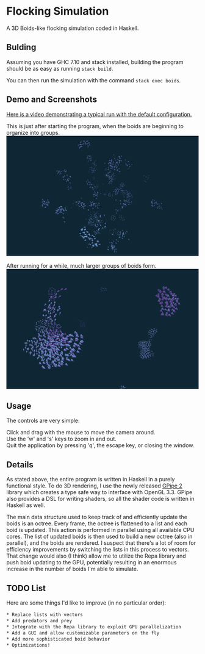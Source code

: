 Flocking Simulation
===================

A 3D Boids-like flocking simulation coded in Haskell.


Bulding
-------

Assuming you have GHC 7.10 and stack installed, building the program should be as easy as running `stack build`.

You can then run the simulation with the command `stack exec boids`.


Demo and Screenshots
--------------------

[Here is a video demonstrating a typical run with the default configuration.](https://youtu.be/jn4hNzcmsZU)

This is just after starting the program, when the boids are beginning to organize into groups.
![Screenshot](screenshot1.png)


After running for a while, much larger groups of boids form.
![Screenshot](screenshot2.png)


Usage
-----

The controls are very simple:

Click and drag with the mouse to move the camera around.  
Use the 'w' and 's' keys to zoom in and out.  
Quit the application by pressing 'q', the escape key, or closing the window.


Details
-------

As stated above, the entire program is written in Haskell in a purely functional style. To do 3D rendering, I use the newly released [GPipe 2](https://hackage.haskell.org/package/GPipe-2.1.4) library which creates a type safe way to interface with OpenGL 3.3. GPipe also provides a DSL for writing shaders, so all the shader code is written in Haskell as well.

The main data structure used to keep track of and efficiently update the boids is an octree. Every frame, the octree is flattened to a list and each boid is updated. This action is performed in parallel using all available CPU cores. The list of updated boids is then used to build a new octree (also in parallel), and the boids are rendered. I suspect that there's a lot of room for efficiency improvements by switching the lists in this process to vectors. That change would also (I think) allow me to utilize the Repa library and push boid updating to the GPU, potentially resulting in an enormous increase in the number of boids I'm able to simulate.


TODO List
---------

Here are some things I'd like to improve (in no particular order):

    * Replace lists with vectors
    * Add predators and prey
    * Integrate with the Repa library to exploit GPU parallelization
    * Add a GUI and allow customizable parameters on the fly
    * Add more sophisticated boid behavior
    * Optimizations!
